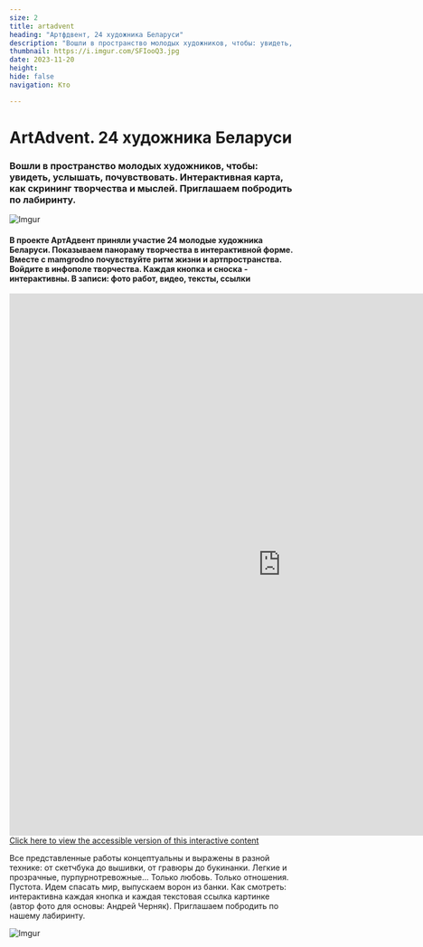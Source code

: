 ```yaml
---
size: 2
title: artadvent
heading: "Артфдвент, 24 художника Беларуси"
description: "Вошли в пространство молодых художников, чтобы: увидеть, услышать, почувствовать. Интерактивная карта, как  скрининг творчества и мыслей. Приглашаем побродить по лабиринту."
thumbnail: https://i.imgur.com/SFIooQ3.jpg
date: 2023-11-20
height: 
hide: false
navigation: Кто

---
```

# **ArtAdvent. 24 художника Беларуси**

### Вошли в пространство молодых художников, чтобы: увидеть, услышать, почувствовать. Интерактивная карта, как  скрининг творчества и мыслей. Приглашаем побродить по лабиринту. 

![Imgur](https://i.imgur.com/Izk7GzU.jpg)

#### В проекте АртАдвент приняли участие 24 молодые художника Беларуси.  Показываем панораму творчества в интерактивной форме. Вместе с mamgrodno почувствуйте  ритм жизни и артпространства. Войдите в инфополе творчества.  Каждая кнопка и сноска - интерактивны. В записи:  фото работ, видео, тексты, ссылки 

<iframe width="960" height="960" data-original-width="4328" data-original-height="4328" src="https://www.thinglink.com/view/scene/1825135914255385253" type="text/html" style="border: none;" webkitallowfullscreen mozallowfullscreen allowfullscreen scrolling="no"></iframe><script async src="//cdn.thinglink.me/jse/responsive.js"></script><br/><a href="https://www.thinglink.com/view/scene/1825135914255385253/accessibility" target="_blank" rel="noopener noreferrer">Click here to view the accessible version of this interactive content</a>

Все представленные работы концептуальны и выражены в разной технике: от скетчбука до вышивки, от гравюры до букинанки.  Легкие и прозрачные, пурпурнотревожные... Только любовь. Только отношения. Пустота. Идем спасать мир, выпускаем ворон из банки. Как смотреть: интерактивна каждая кнопка и каждая текстовая ссылка картинке (автор фото для основы: Андрей Черняк). Приглашаем побродить по нашему лабиринту. 

![Imgur](https://i.imgur.com/SFIooQ3.jpg)
